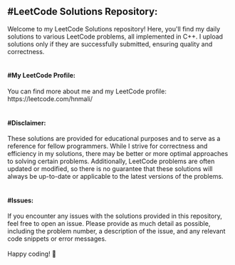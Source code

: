<h2>#LeetCode Solutions Repository:</h2>    
Welcome to my LeetCode Solutions repository! Here, you'll find my daily solutions to various LeetCode problems, all implemented in C++. I upload solutions only if they are successfully submitted, ensuring quality and correctness.
<br><br>
<h4>#My LeetCode Profile:</h4>
You can find more about me and my LeetCode profile: https://leetcode.com/hnmali/
<br><br>
<h4>#Disclaimer:</h4>    
These solutions are provided for educational purposes and to serve as a reference for fellow programmers. While I strive for correctness and efficiency in my solutions, there may be better or more optimal approaches to solving certain problems. Additionally, LeetCode problems are often updated or modified, so there is no guarantee that these solutions will always be up-to-date or applicable to the latest versions of the problems.
<br><br>
<h4>#Issues:</h4>    
If you encounter any issues with the solutions provided in this repository, feel free to open an issue. Please provide as much detail as possible, including the problem number, a description of the issue, and any relevant code snippets or error messages.
<br><br>
Happy coding! 🚀
